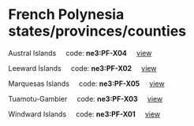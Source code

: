 # French Polynesia states/provinces/counties
Austral Islands&nbsp;&nbsp;&nbsp;&nbsp;&nbsp;code: **ne3:PF-X04**&nbsp;&nbsp;&nbsp;&nbsp;&nbsp;[view](../../export/geojson/medium/ne3/pf/x04.geojson)&nbsp;&nbsp;&nbsp;&nbsp;&nbsp;


Leeward Islands&nbsp;&nbsp;&nbsp;&nbsp;&nbsp;code: **ne3:PF-X02**&nbsp;&nbsp;&nbsp;&nbsp;&nbsp;[view](../../export/geojson/medium/ne3/pf/x02.geojson)&nbsp;&nbsp;&nbsp;&nbsp;&nbsp;


Marquesas Islands&nbsp;&nbsp;&nbsp;&nbsp;&nbsp;code: **ne3:PF-X05**&nbsp;&nbsp;&nbsp;&nbsp;&nbsp;[view](../../export/geojson/medium/ne3/pf/x05.geojson)&nbsp;&nbsp;&nbsp;&nbsp;&nbsp;


Tuamotu-Gambier&nbsp;&nbsp;&nbsp;&nbsp;&nbsp;code: **ne3:PF-X03**&nbsp;&nbsp;&nbsp;&nbsp;&nbsp;[view](../../export/geojson/medium/ne3/pf/x03.geojson)&nbsp;&nbsp;&nbsp;&nbsp;&nbsp;


Windward Islands&nbsp;&nbsp;&nbsp;&nbsp;&nbsp;code: **ne3:PF-X01**&nbsp;&nbsp;&nbsp;&nbsp;&nbsp;[view](../../export/geojson/medium/ne3/pf/x01.geojson)&nbsp;&nbsp;&nbsp;&nbsp;&nbsp;

